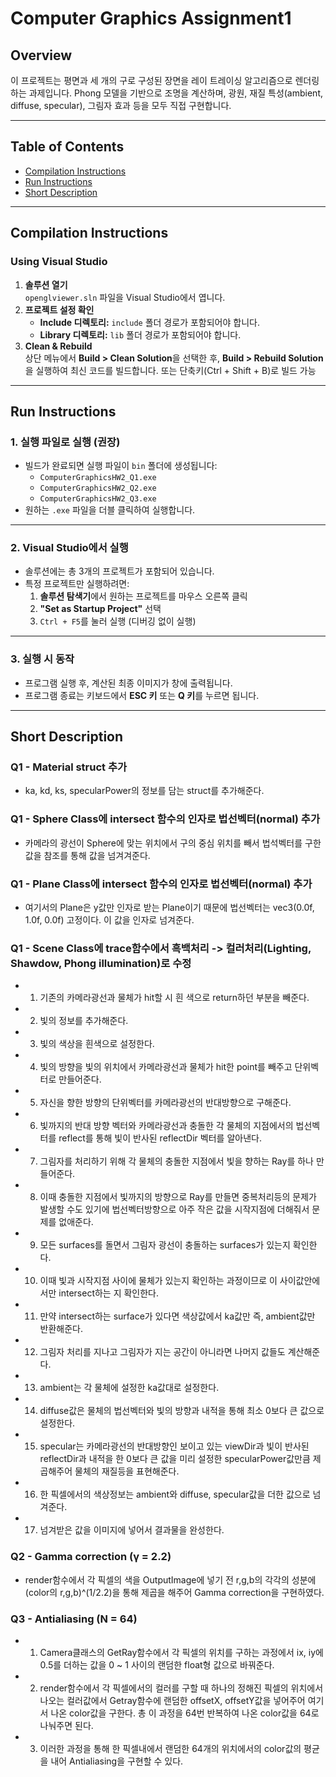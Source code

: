 # Computer Graphics Assignment1

## Overview

이 프로젝트는 평면과 세 개의 구로 구성된 장면을 레이 트레이싱 알고리즘으로 렌더링하는 과제입니다. 
Phong 모델을 기반으로 조명을 계산하며, 광원, 재질 특성(ambient, diffuse, specular), 그림자 효과 등을 모두 직접 구현합니다.

---

## Table of Contents
- [Compilation Instructions](#compilation-instructions)
- [Run Instructions](#run-instructions)
- [Short Description](#short-description)

---

## Compilation Instructions

### Using Visual Studio
1. **솔루션 열기**  
   `openglviewer.sln` 파일을 Visual Studio에서 엽니다.
2. **프로젝트 설정 확인**  
   - **Include 디렉토리:** `include` 폴더 경로가 포함되어야 합니다.  
   - **Library 디렉토리:** `lib` 폴더 경로가 포함되어야 합니다.
3. **Clean & Rebuild**  
   상단 메뉴에서 **Build > Clean Solution**을 선택한 후, **Build > Rebuild Solution**을 실행하여 최신 코드를 빌드합니다. 또는 단축키(Ctrl + Shift + B)로 빌드 가능

---

## Run Instructions

### 1. 실행 파일로 실행 (권장)

- 빌드가 완료되면 실행 파일이 `bin` 폴더에 생성됩니다:
  - `ComputerGraphicsHW2_Q1.exe`
  - `ComputerGraphicsHW2_Q2.exe`
  - `ComputerGraphicsHW2_Q3.exe`
- 원하는 `.exe` 파일을 더블 클릭하여 실행합니다.

---

### 2. Visual Studio에서 실행

- 솔루션에는 총 3개의 프로젝트가 포함되어 있습니다.
- 특정 프로젝트만 실행하려면:
  1. **솔루션 탐색기**에서 원하는 프로젝트를 마우스 오른쪽 클릭
  2. **"Set as Startup Project"** 선택
  3. `Ctrl + F5`를 눌러 실행 (디버깅 없이 실행)

---

### 3. 실행 시 동작

- 프로그램 실행 후, 계산된 최종 이미지가 창에 출력됩니다.
- 프로그램 종료는 키보드에서 **ESC 키** 또는 **Q 키**를 누르면 됩니다.


---

## Short Description

### Q1 - Material struct 추가
- ka, kd, ks, specularPower의 정보를 담는 struct를 추가해준다.

### Q1 - Sphere Class에 intersect 함수의 인자로 법선벡터(normal)  추가
- 카메라의 광선이 Sphere에 맞는 위치에서 구의 중심 위치를 빼서 법석벡터를 구한 값을 참조를 통해 값을 넘겨겨준다.

### Q1 - Plane Class에 intersect 함수의 인자로 법선벡터(normal)  추가
- 여기서의 Plane은 y값만 인자로 받는 Plane이기 때문에 법선벡터는 vec3(0.0f, 1.0f, 0.0f) 고정이다. 이 값을 인자로 넘겨준다.

### Q1 - Scene Class에 trace함수에서 흑백처리 -> 컬러처리(Lighting, Shawdow, Phong illumination)로 수정
- 1. 기존의 카메라광선과 물체가 hit할 시 흰 색으로 return하던 부분을 빼준다.
- 2. 빛의 정보를 추가해준다.
- 3. 빛의 색상을 흰색으로 설정한다.
- 4. 빛의 방향을 빛의 위치에서 카메라광선과 물체가 hit한 point를 빼주고 단위벡터로 만들어준다.
- 5. 자신을 향한 방향의 단위벡터를 카메라광선의 반대방향으로 구해준다.
- 6. 빛까지의 반대 방향 벡터와 카메라광선과 충돌한 각 물체의 지점에서의 법선벡터를 reflect를 통해 빛이 반사된 reflectDir 벡터를 알아낸다.
- 7. 그림자를 처리하기 위해 각 물체의 충돌한 지점에서 빛을 향하는 Ray를 하나 만들어준다.
- 8. 이때 충돌한 지점에서 빛까지의 방향으로 Ray를 만들면 중복처리등의 문제가 발생할 수도 있기에 법선벡터방향으로 아주 작은 값을 시작지점에 더해줘서 문제를 없애준다.
- 9. 모든 surfaces를 돌면서 그림자 광선이 충돌하는 surfaces가 있는지 확인한다.
- 10. 이때 빛과 시작지점 사이에 물체가 있는지 확인하는 과정이므로 이 사이값안에서만 intersect하는 지 확인한다.
- 11. 만약 intersect하는 surface가 있다면 색상값에서 ka값만 즉, ambient값만 반환해준다.
- 12. 그림자 처리를 지나고 그림자가 지는 공간이 아니라면 나머지 값들도 계산해준다.
- 13. ambient는 각 물체에 설정한 ka값대로 설정한다.
- 14. diffuse값은 물체의 법선벡터와 빛의 방향과 내적을 통해 최소 0보다 큰 값으로 설정한다.
- 15. specular는 카메라광선의 반대방향인 보이고 있는 viewDir과 빛이 반사된 reflectDir과 내적을 한 0보다 큰 값을 미리 설정한 specularPower값만큼 제곱해주어 물체의 재질등을 표현해준다.
- 16. 한 픽셀에서의 색상정보는 ambient와 diffuse, specular값을 더한 값으로 넘겨준다.
- 17. 넘겨받은 값을 이미지에 넣어서 결과물을 완성한다.

### Q2 - Gamma correction (γ = 2.2)
- render함수에서 각 픽셀의 색을 OutputImage에 넣기 전 r,g,b의 각각의 성분에 (color의 r,g,b)^(1/2.2)을 통해 제곱을 해주어 Gamma correction을 구현하였다. 

### Q3 - Antialiasing (N = 64)
- 1. Camera클래스의 GetRay함수에서 각 픽셀의 위치를 구하는 과정에서 ix, iy에 0.5를 더하는 값을 0 ~ 1 사이의 랜덤한 float형 값으로 바꿔준다.
- 2. render함수에서 각 픽셀에서의 컬러를 구할 때 하나의 정해진 픽셀의 위치에서 나오는 컬러값에서 Getray함수에 랜덤한 offsetX, offsetY값을 넣어주어 여기서 나온 color값을 구한다. 총 이 과정을 64번 반복하여 나온 color값을 64로 나눠주면 된다.
- 3. 이러한 과정을 통해 한 픽셀내에서 랜덤한 64개의 위치에서의 color값의 평균을 내어 Antialiasing을 구현할 수 있다. 
